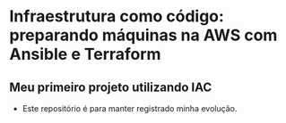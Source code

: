 # Infraestrutura como código: preparando máquinas na AWS com Ansible e Terraform
## Meu primeiro projeto utilizando IAC

- Este repositório é para manter registrado minha evolução.
